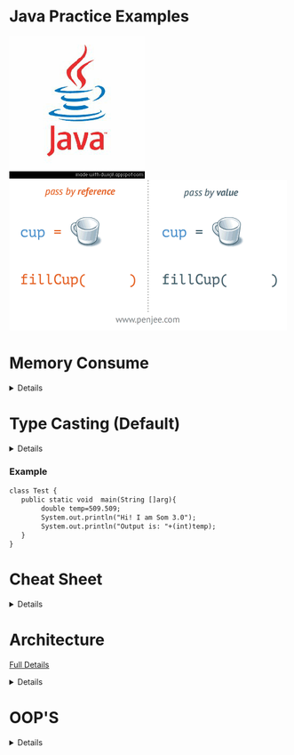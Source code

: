 
# Java Practice Examples
<p>
<img src="https://raw.githubusercontent.com/somerongit/somerongit/main/img/java-gif.gif">
<img src="https://raw.githubusercontent.com/somerongit/somerongit/main/img/java%20refernce.gif">
</p>

# Memory Consume
<details>
<h3> boolean -> 1 bit </h3>
<h3>  byte -> 1 byte </h3>
<h3>  char -> 2 byte </h3>
<h3>  short -> 2 byte </h3>
<h3>  int -> 4 byte </h3>
<h3>  float -> 4 byte </h3>
<h3>  double -> 8 byte </h3>
<h3>  long -> 8 byte </h3>
</details>

# Type Casting (Default)
<details>
<h3>  byte -> char</h3>
<h3>  short -> byte,char</h3>
<h3>  char -> byte,short</h3>
<h3>  int -> byte,short,char</h3>
<h3>  long -> byte,short,char,int</h3>
<h3>  float -> byte,short,char,int,long</h3>
<h3>  double -> byte,short,char,int,long,float </h3>
</details>

### Example

```
class Test { 
   public static void  main(String []arg){
        double temp=509.509;
        System.out.println("Hi! I am Som 3.0");
        System.out.println("Output is: "+(int)temp);
   }
}
```
# Cheat Sheet 
<details>
<img src="https://raw.githubusercontent.com/somerongit/somerongit/main/img/java-cheat-sheet.jpg">
</details>

# Architecture
  <a href="https://github.com/somerongit/java-cheat-sheet/blob/master/README.md">Full Details</a>
<details>
<img src="https://raw.githubusercontent.com/somerongit/java-cheat-sheet/master/images/java-write-once-run-anywhere.png">
</details>

# OOP'S
<details>
<h3>Class</h3>
<p>Class is the collection of Objects</p>
<p>Class is not a real world entity; It is just a template or blueprint or prototype</p>
<p>Class DOSN'T occupy Memory</p>
<h4>Syntax</h4>
```
access_modifiers Class ClassName {
	methods,
	constructors,
	fileds,
	blocks,
	nested Class,
}
```
<p>access_modifiers: default, public, private, protected
<h4>Real World Example:<h4>
<p>Animals, Birds, Vehicles</p>
<h3>Object and Methods</h3>
<h4>Object</h4>
<p>Object is an instance of class</p>
<p>Object is real world entity</p>
<p>Object occupies memory</p>
<h5>Consists Of<h5>
<p>Indentity: Name</p>
<p>State and Attributes: Color, Age</p>
<p>Behavior: Run, Eat, Sleep</p>
<h5>Create Object</h5>
<p>Declaration(Animal buzo;), Instantiation(buzo=new), Initialization(buzo=new Animal();)</p>
<p>new=> NewKeyword obj1 = new NewKeyword();</p>
<p>newInstance=>
    ClassName object = ClassName.class.newInstance();  
or
ClassName object = (ClassName) Class.forName("fully qualified name of the class").newInstance();
</p>
<p>clone=>
CreateObject3 obj1 = new CreateObject3();
CreateObject3 obj2 = (CreateObject3) obj1.clone(); 
</p>
<p>factory</p>
<p>deserialization =>
String d = new String("Code Never Lie");
FileOutputStream f = new FileOutputStream("file.txt");
ObjectOutputStream oos = new ObjectOutputStream(f);
            oos.writeObject(d);
            oos.close();
            f.close();
</p>
<h4>Method Syntax</h4>
<p>access_modifiers return_type methodName(list_of_parameters){ block_code}</p>
<h3>Inheritance</h3>
<p></p>
<h3>Polymorphism</h3>
<p></p>
<h3>Encapsulation</h3>
<p></p>
<h3>Abstraction</h3>
<p></p>
</details>
